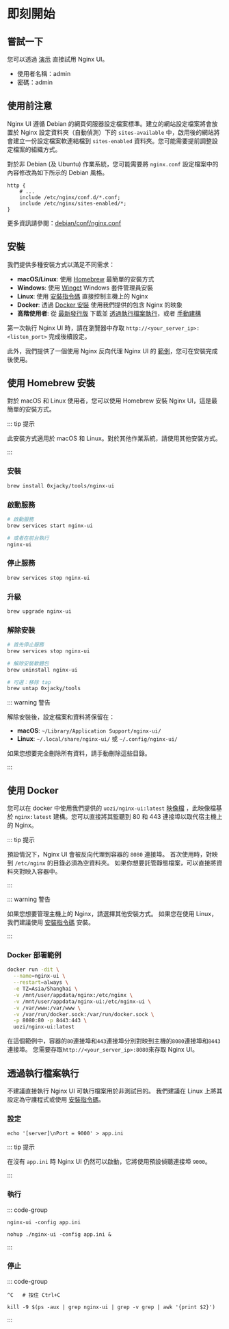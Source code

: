 # 即刻開始

## 嘗試一下

您可以透過 [演示](https://demo.nginxui.com) 直接試用 Nginx UI。

- 使用者名稱：admin
- 密碼：admin

## 使用前注意

Nginx UI 遵循 Debian 的網頁伺服器設定檔案標準。建立的網站設定檔案將會放置於 Nginx
設定資料夾（自動偵測）下的 `sites-available` 中，啟用後的網站將會建立一份設定檔案軟連結檔到 `sites-enabled`
資料夾。您可能需要提前調整設定檔案的組織方式。

對於非 Debian (及 Ubuntu) 作業系統，您可能需要將 `nginx.conf` 設定檔案中的內容修改為如下所示的 Debian 風格。

```nginx
http {
	# ...
	include /etc/nginx/conf.d/*.conf;
	include /etc/nginx/sites-enabled/*;
}
```

更多資訊請參閱：[debian/conf/nginx.conf](https://salsa.debian.org/nginx-team/nginx/-/blob/master/debian/conf/nginx.conf#L59-L60)

## 安裝

我們提供多種安裝方式以滿足不同需求：

- **macOS/Linux**: 使用 [Homebrew](./install-homebrew) 最簡單的安裝方式
- **Windows**: 使用 [Winget](./install-winget) Windows 套件管理員安裝
- **Linux**: 使用 [安裝指令碼](./install-script-linux) 直接控制主機上的 Nginx
- **Docker**: 透過 [Docker 安裝](#使用-docker) 使用我們提供的包含 Nginx 的映象
- **高階使用者**: 從 [最新發行版](https://github.com/0xJacky/nginx-ui/releases/latest) 下載並 [透過執行檔案執行](#透過執行檔案執行)，或者 [手動建構](./build)

第一次執行 Nginx UI 時，請在瀏覽器中存取 `http://<your_server_ip>:<listen_port>` 完成後續設定。

此外，我們提供了一個使用 Nginx 反向代理 Nginx UI 的 [範例](./nginx-proxy-example)，您可在安裝完成後使用。

## 使用 Homebrew 安裝

對於 macOS 和 Linux 使用者，您可以使用 Homebrew 安裝 Nginx UI，這是最簡單的安裝方式。

::: tip 提示

此安裝方式適用於 macOS 和 Linux。對於其他作業系統，請使用其他安裝方式。

:::

### 安裝

```bash
brew install 0xjacky/tools/nginx-ui
```

### 啟動服務

```bash
# 啟動服務
brew services start nginx-ui

# 或者在前台執行
nginx-ui
```

### 停止服務

```bash
brew services stop nginx-ui
```

### 升級

```bash
brew upgrade nginx-ui
```

### 解除安裝

```bash
# 首先停止服務
brew services stop nginx-ui

# 解除安裝軟體包
brew uninstall nginx-ui

# 可選：移除 tap
brew untap 0xjacky/tools
```

::: warning 警告

解除安裝後，設定檔案和資料將保留在：
- **macOS**: `~/Library/Application Support/nginx-ui/`
- **Linux**: `~/.local/share/nginx-ui/` 或 `~/.config/nginx-ui/`

如果您想要完全刪除所有資料，請手動刪除這些目錄。

:::

## 使用 Docker

您可以在 docker 中使用我們提供的 `uozi/nginx-ui:latest` [映像檔](https://hub.docker.com/r/uozi/nginx-ui)
，此映像檔基於 `nginx:latest` 建構。您可以直接將其監聽到 80 和 443 連接埠以取代宿主機上的 Nginx。

::: tip 提示

預設情況下，Nginx UI 會被反向代理到容器的 `8080` 連接埠。
首次使用時，對映到 `/etc/nginx` 的目錄必須為空資料夾。
如果你想要託管靜態檔案，可以直接將資料夾對映入容器中。

:::

::: warning 警告

如果您想要管理主機上的 Nginx，請選擇其他安裝方式。
如果您在使用 Linux，我們建議使用 [安裝指令碼](./install-script-linux) 安裝。

:::

### Docker 部署範例

```bash
docker run -dit \
  --name=nginx-ui \
  --restart=always \
  -e TZ=Asia/Shanghai \
  -v /mnt/user/appdata/nginx:/etc/nginx \
  -v /mnt/user/appdata/nginx-ui:/etc/nginx-ui \
  -v /var/www:/var/www \
  -v /var/run/docker.sock:/var/run/docker.sock \
  -p 8080:80 -p 8443:443 \
  uozi/nginx-ui:latest
```

在這個範例中，容器的`80`連接埠和`443`連接埠分別對映到主機的`8080`連接埠和`8443`連接埠。
您需要存取`http://<your_server_ip>:8080`來存取 Nginx UI。

## 透過執行檔案執行

不建議直接執行 Nginx UI 可執行檔案用於非測試目的。
我們建議在 Linux 上將其設定為守護程式或使用 [安裝指令碼](./install-script-linux)。

### 設定

```shell
echo '[server]\nPort = 9000' > app.ini
```

::: tip 提示

在沒有 `app.ini` 時 Nginx UI 仍然可以啟動，它將使用預設偵聽連接埠 `9000`。

:::

### 執行

::: code-group

```shell [終端]
nginx-ui -config app.ini
```

```shell [背景]
nohup ./nginx-ui -config app.ini &
```

:::


### 停止

::: code-group

```shell [終端]
^C   # 按住 Ctrl+C
```

```shell [背景]
kill -9 $(ps -aux | grep nginx-ui | grep -v grep | awk '{print $2}')
```

:::
